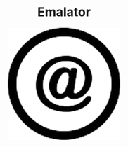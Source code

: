 
  <center><h1>Emalator</h1></center>


<p align="center">
  <img src="/src/img/icon.png" width="256">
</p>
